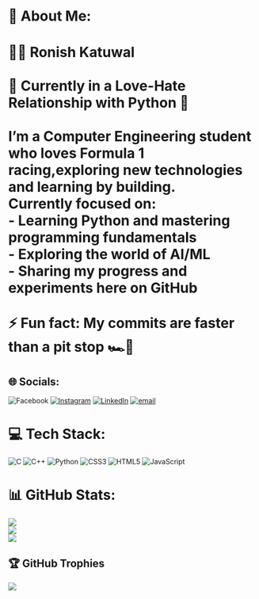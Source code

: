 # 💫 About Me:
# 👨‍💻 Ronish Katuwal<br><br>🌟 **Currently in a Love-Hate Relationship with Python 🐍**  <br><br>I’m a Computer Engineering student who loves Formula 1 racing,exploring new technologies and learning by building.  <br>Currently focused on:<br>- Learning **Python** and mastering programming fundamentals  <br>- Exploring the world of **AI/ML**  <br>- Sharing my progress and experiments here on GitHub  <br><br>⚡ **Fun fact:** My commits are faster than a pit stop 🏎️💨  <br>

## 🌐 Socials:
![Facebook](https://img.shields.io/badge/Facebook-%231877F2.svg?logo=Facebook&logoColor=white) [![Instagram](https://img.shields.io/badge/Instagram-%23E4405F.svg?logo=Instagram&logoColor=white)](https://instagram.com/iamnot_ronish) [![LinkedIn](https://img.shields.io/badge/LinkedIn-%230077B5.svg?logo=linkedin&logoColor=white)](https://linkedin.com/in/ronish-katuwal) [![email](https://img.shields.io/badge/Email-D14836?logo=gmail&logoColor=white)](mailto:katuwalronish0@gmail.com) 

# 💻 Tech Stack:
![C](https://img.shields.io/badge/c-%2300599C.svg?style=for-the-badge&logo=c&logoColor=white) ![C++](https://img.shields.io/badge/c++-%2300599C.svg?style=for-the-badge&logo=c%2B%2B&logoColor=white) ![Python](https://img.shields.io/badge/python-3670A0?style=for-the-badge&logo=python&logoColor=ffdd54) ![CSS3](https://img.shields.io/badge/css3-%231572B6.svg?style=for-the-badge&logo=css3&logoColor=white) ![HTML5](https://img.shields.io/badge/html5-%23E34F26.svg?style=for-the-badge&logo=html5&logoColor=white) ![JavaScript](https://img.shields.io/badge/javascript-%23323330.svg?style=for-the-badge&logo=javascript&logoColor=%23F7DF1E)
# 📊 GitHub Stats:
![](https://github-readme-stats.vercel.app/api?username=ronish-jpg&theme=merko&hide_border=true&include_all_commits=true&count_private=false)<br/>
![](https://nirzak-streak-stats.vercel.app/?user=ronish-jpg&theme=merko&hide_border=true)<br/>
![](https://github-readme-stats.vercel.app/api/top-langs/?username=ronish-jpg&theme=merko&hide_border=true&include_all_commits=true&count_private=false&layout=compact)

## 🏆 GitHub Trophies
![](https://github-profile-trophy.vercel.app/?username=ronish-jpg&theme=merko&no-frame=true&no-bg=true&margin-w=4)

<!-- Proudly created with GPRM ( https://gprm.itsvg.in ) -->
